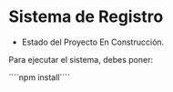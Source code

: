<h1> Sistema de Registro</h1>

- Estado del Proyecto En Construcción.

Para ejecutar el sistema, debes poner:

´´´´npm install´´´´
